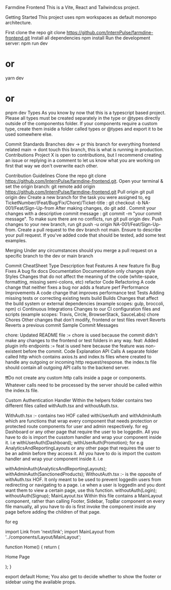 Farmdine Frontend
This is a Vite, React and Tailwindcss project.

Getting Started
This project uses npm workspaces as default monorepo architecture.

First clone the repo
git clone https://github.com/InternPulse/farmdine-frontend.git
Install all dependencies
npm install
Run the development server:
npm run dev
# or
yarn dev
# or
pnpm dev
Types
As you know by now that this is a typescript based project. Please all types must be created separately in the type or @types directly outside of the componentss folder. If your components require a custom type, create them inside a folder called types or @types and export it to be used somewhere else.

Commit Standards
Branches
dev -> pr this branch for everything frontend related
main -> dont touch this branch, this is what is running in production.
Contributions
Project X is open to contributions, but I recommend creating an issue or replying in a comment to let us know what you are working on first that way we don't overwrite each other.

Contribution Guidelines
Clone the repo git clone https://github.com/InternPulse/farmdine-frontend.git.
Open your terminal & set the origin branch: git remote add origin https://github.com/InternPulse/farmdine-frontend.git
Pull origin git pull origin dev
Create a new branch for the task you were assigned to, eg TicketNumber/(Feat/Bug/Fix/Chore)/Ticket-title : git checkout -b NA-001/Feat/Sign-Up-from
After making changes, do git add .
Commit your changes with a descriptive commit message : git commit -m "your commit message".
To make sure there are no conflicts, run git pull origin dev.
Push changes to your new branch, run git push -u origin NA-001/Feat/Sign-Up-from.
Create a pull request to the dev branch not main.
Ensure to describe your pull request.
If you've added code that should be tested, add some test examples.

Merging
Under any circumstances should you merge a pull request on a specific branch to the dev or main branch

Commit CheatSheet
Type		Description
feat	Features	A new feature
fix	Bug Fixes	A bug fix
docs	Documentation	Documentation only changes
style	Styles	Changes that do not affect the meaning of the code (white-space, formatting, missing semi-colons, etc)
refactor	Code Refactoring	A code change that neither fixes a bug nor adds a feature
perf	Performance Improvements	A code change that improves performance
test	Tests	Adding missing tests or correcting existing tests
build	Builds	Changes that affect the build system or external dependencies (example scopes: gulp, broccoli, npm)
ci	Continuous Integrations	Changes to our CI configuration files and scripts (example scopes: Travis, Circle, BrowserStack, SauceLabs)
chore	Chores	Other changes that don't modify, frontend or test files
revert	Reverts	Reverts a previous commit
Sample Commit Messages

chore: Updated README file := chore is used because the commit didn't make any changes to the frontend or test folders in any way.
feat: Added plugin info endpoints := feat is used here because the feature was non-existent before the commit.
Code Explanation
API Calls
A separate folder called http which contains axios.ts and index.ts files where created to handle any outgoing or incoming http request/response. the index.ts file should contain all outgoing API calls to the backend server.

❗❗Do not create any custom http calls inside a page or components. Whatever calls need to be processed by the server should be called within the index.ts file.

Custom Authentication Handler
Within the helpers folder contains two different files called withAuth.tsx and withoutAuth.tsx.

WithAuth.tsx :- contains two HOF called withUserAuth and withAdminAuth which are functions that wrap every component that needs protection or protected route components for user and admin respectively. for eg Dashboard or any other page that require the user to be loggedIn. All you have to do is import the cusstom handler and wrap your component inside it. i.e
withUserAuth(Dashboard);
withUserAuth(Promotion);
for e.g AnalyticsAndReportingLayouts or any other page that requires the user to be an admin before they access it. All you have to do is import the custom handler and wrap your component inside it. i.e

withAdminAuth(AnalyticsAndReportingLayouts);
withAdminAuth(SanctionedProducts);
WithoutAuth.tsx :- is the opposite of withAuth.tsx HOF. It only meant to be used to prevent loggedIn users from redirecting or navigating to a page. i.e when a user is loggedIn and you dont want them to view a certain page, use this function.
withoutAuth(Login);
withoutAuth(Signup);
MainLayout.tsx
Within this file contains a MainLayout component, rather than calling Footer, Sidebar, TopBar component on every file manually, all you have to do is first invoke the <MainLayout> component inside any page before adding the children of that page.

for eg

import Link from 'next/link';
import MainLayout from '../components/Layout/MainLayout';

function Home() {
  return (
    <MainLayout activePage="home" showDashboardSidebar showTopbar>
      <p className="text-dark-100">Home Page</p>
    </MainLayout>
  );
}

export default Home;
You also get to decide whether to show the footer or sidebar using the available props.